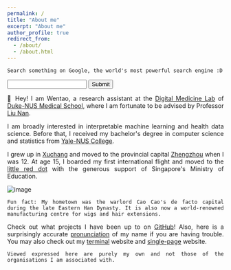 ```yaml
---
permalink: /
title: "About me"
excerpt: "About me"
author_profile: true
redirect_from: 
  - /about/
  - /about.html
---
```


```Search something on Google, the world's most powerful search engine :D```

<form method="GET" action="https://www.google.com/search">
    <input name="q" type="text">
    <input type="submit">
</form>

<style>body {text-align: justify}</style>


👋 Hey! I am Wentao, a research assistant at the [Digital Medicine Lab](https://blog.nus.edu.sg/liunan/) of [Duke-NUS Medical School](https://www.duke-nus.edu.sg/), where I am fortunate to be advised by Professor [Liu Nan](https://www.duke-nus.edu.sg/directory/detail/liu-nan). 

I am broadly interested in interpretable machine learning and health data science. Before that, I received my bachelor's degree in computer science and statistics from [Yale-NUS College](https://www.yale-nus.edu.sg/).

I grew up in [Xuchang](https://en.wikipedia.org/wiki/Xuchang) and moved to the provincial capital [Zhengzhou](https://en.wikipedia.org/wiki/Zhengzhou) when I was 12. At age 15, I boarded my first international flight and moved to the [little red dot](https://en.wikipedia.org/wiki/Little_red_dot) with the generous support of Singapore's Ministry of Education. 

![image](https://user-images.githubusercontent.com/95064358/177197685-5e4efc39-7f53-475a-892a-116de039b8f8.png)

```Fun fact: My hometown was the warlord Cao Cao's de facto capital during the late Eastern Han Dynasty. It is also now a world-renowned manufacturing centre for wigs and hair extensions.```

Check out what projects I have been up to on [GitHub](https://github.com/taoo0316)! Also, here is a surprisingly accurate [pronunciation](https://www.howtopronounce.com/wentao) of my name if you are having trouble. You may also check out my [terminal](https://live-term-taoo0316.vercel.app/) website and [single-page](https://zola-hallo-taoo0316.vercel.app/) website.

<script type="text/javascript" id="clustrmaps" src="//clustrmaps.com/map_v2.js?d=BFXFcN61Uys-0YXGJKGl8547HbTR1J4FroLBH-q6mso&cl=ffffff&w=a"></script>

```Viewed expressed here are purely my own and not those of the organisations I am associated with.```

